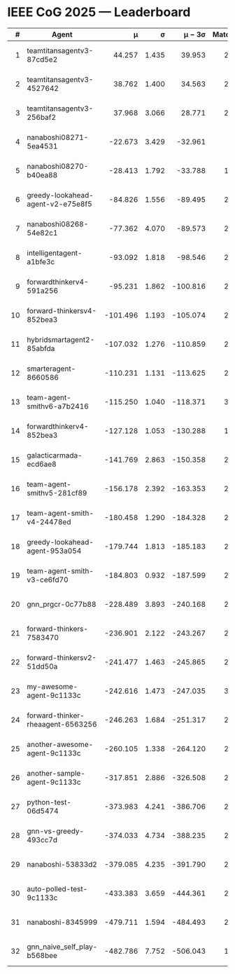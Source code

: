 # IEEE CoG 2025 — Leaderboard

| # | Agent | μ | σ | μ − 3σ | Matches | Updated |
|---:|---|---:|---:|---:|---:|---|
| 1 | teamtitansagentv3-87cd5e2 | 44.257 | 1.435 | 39.953 | 2520 | 2025-08-27 16:46 |
| 2 | teamtitansagentv3-4527642 | 38.762 | 1.400 | 34.563 | 2420 | 2025-08-27 16:46 |
| 3 | teamtitansagentv3-256baf2 | 37.968 | 3.066 | 28.771 | 2500 | 2025-08-27 16:46 |
| 4 | nanaboshi08271-5ea4531 | -22.673 | 3.429 | -32.961 | 820 | 2025-08-27 16:46 |
| 5 | nanaboshi08270-b40ea88 | -28.413 | 1.792 | -33.788 | 1438 | 2025-08-27 16:46 |
| 6 | greedy-lookahead-agent-v2-e75e8f5 | -84.826 | 1.556 | -89.495 | 2258 | 2025-08-27 16:46 |
| 7 | nanaboshi08268-54e82c1 | -77.362 | 4.070 | -89.573 | 2258 | 2025-08-27 16:46 |
| 8 | intelligentagent-a1bfe3c | -93.092 | 1.818 | -98.546 | 2316 | 2025-08-27 16:46 |
| 9 | forwardthinkerv4-591a256 | -95.231 | 1.862 | -100.816 | 2013 | 2025-08-27 16:46 |
| 10 | forward-thinkersv4-852bea3 | -101.496 | 1.193 | -105.074 | 2244 | 2025-08-27 16:46 |
| 11 | hybridsmartagent2-85abfda | -107.032 | 1.276 | -110.859 | 2076 | 2025-08-27 16:46 |
| 12 | smarteragent-8660586 | -110.231 | 1.131 | -113.625 | 2084 | 2025-08-27 16:46 |
| 13 | team-agent-smithv6-a7b2416 | -115.250 | 1.040 | -118.371 | 3000 | 2025-08-27 16:46 |
| 14 | forwardthinkerv4-852bea3 | -127.128 | 1.053 | -130.288 | 1921 | 2025-08-27 16:46 |
| 15 | galacticarmada-ecd6ae8 | -141.769 | 2.863 | -150.358 | 2280 | 2025-08-27 16:46 |
| 16 | team-agent-smithv5-281cf89 | -156.178 | 2.392 | -163.353 | 2600 | 2025-08-27 16:46 |
| 17 | team-agent-smith-v4-24478ed | -180.458 | 1.290 | -184.328 | 2600 | 2025-08-27 16:46 |
| 18 | greedy-lookahead-agent-953a054 | -179.744 | 1.813 | -185.183 | 2378 | 2025-08-27 16:46 |
| 19 | team-agent-smith-v3-ce6fd70 | -184.803 | 0.932 | -187.599 | 2540 | 2025-08-27 16:46 |
| 20 | gnn_prgcr-0c77b88 | -228.489 | 3.893 | -240.168 | 2060 | 2025-08-27 16:46 |
| 21 | forward-thinkers-7583470 | -236.901 | 2.122 | -243.267 | 2700 | 2025-08-27 16:46 |
| 22 | forward-thinkersv2-51dd50a | -241.477 | 1.463 | -245.865 | 2846 | 2025-08-27 16:46 |
| 23 | my-awesome-agent-9c1133c | -242.616 | 1.473 | -247.035 | 3220 | 2025-08-27 16:46 |
| 24 | forward-thinker-rheaagent-6563256 | -246.263 | 1.684 | -251.317 | 2606 | 2025-08-27 16:46 |
| 25 | another-awesome-agent-9c1133c | -260.105 | 1.338 | -264.120 | 2980 | 2025-08-27 16:46 |
| 26 | another-sample-agent-9c1133c | -317.851 | 2.886 | -326.508 | 2680 | 2025-08-27 16:46 |
| 27 | python-test-06d5474 | -373.983 | 4.241 | -386.706 | 2110 | 2025-08-27 16:46 |
| 28 | gnn-vs-greedy-493cc7d | -374.033 | 4.734 | -388.235 | 2360 | 2025-08-27 16:46 |
| 29 | nanaboshi-53833d2 | -379.085 | 4.235 | -391.790 | 2200 | 2025-08-27 16:46 |
| 30 | auto-polled-test-9c1133c | -433.383 | 3.659 | -444.361 | 2200 | 2025-08-27 16:46 |
| 31 | nanaboshi-8345999 | -479.711 | 1.594 | -484.493 | 2430 | 2025-08-27 16:46 |
| 32 | gnn_naive_self_play-b568bee | -482.786 | 7.752 | -506.043 | 1900 | 2025-08-27 16:46 |
